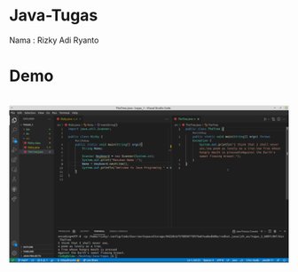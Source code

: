 # Java-Tugas

Nama : Rizky Adi Ryanto

# Demo 
<br>
<img src="https://github.com/Rizky1408/Java-Tugas/blob/main/javass.png" width="550">
